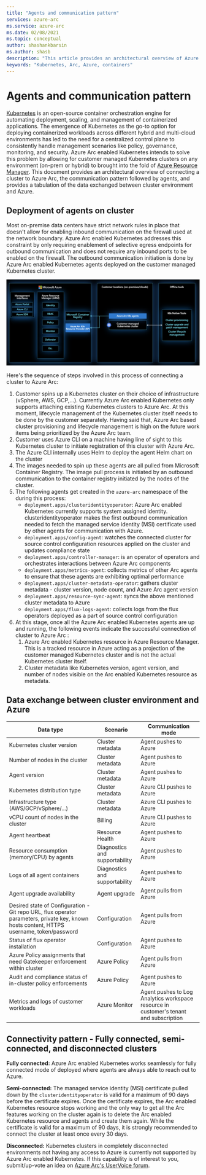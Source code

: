 ```yaml
---
title: "Agents and communication pattern"
services: azure-arc
ms.service: azure-arc
ms.date: 02/08/2021
ms.topic: conceptual
author: shashankbarsin
ms.author: shasb
description: "This article provides an architectural overview of Azure Arc enabled Kubernetes agents and their communication pattern."
keywords: "Kubernetes, Arc, Azure, containers"
---
```


# Agents and communication pattern

[Kubernetes](https://kubernetes.io/) is an open-source container orchestration engine for automating deployment, scaling, and management of containerized applications. The emergence of Kubernetes as the go-to option for deploying containerized workloads across different hybrid and multi-cloud environments has led to the need for a centralized control plane to consistently handle management scenarios like policy, governance, monitoring, and security. Azure Arc enabled Kubernetes intends to solve this problem by allowing for customer managed Kubernetes clusters on any environment (on-prem or hybrid) to brought into the fold of [Azure Resource Manager](../../azure-resource-manager/management/overview.md). This document provides an architectural overview of connecting a cluster to Azure Arc, the communication pattern followed by agents, and provides a tabulation of the data exchanged between cluster environment and Azure.

## Deployment of agents on cluster

Most on-premise data centers have strict network rules in place that doesn't allow for enabling inbound communication on the firewall used at the network boundary. Azure Arc enabled Kubernetes addresses this constraint by only requiring enablement of selective egress endpoints for outbound communication and does not require any inbound ports to be enabled on the firewall. The outbound communication initiation is done by Azure Arc enabled Kubernetes agents deployed on the customer managed Kubernetes cluster.

![Architectural overview](./media/architectural-overview.png)

Here's the sequence of steps involved in this process of connecting a cluster to Azure Arc:

1. Customer spins up a Kubernetes cluster on their choice of infrastructure (vSphere, AWS, GCP,...). Currently Azure Arc enabled Kubernetes only supports attaching existing Kubernetes clusters to Azure Arc. At this moment, lifecycle management of the Kubernetes cluster itself needs to be done by the customer separately. Having said that, Azure Arc based cluster provisioning and lifecycle management is high on the future work items being prioritized by the Azure Arc team.
1. Customer uses Azure CLI on a machine having line of sight to this Kubernetes cluster to initiate registration of this cluster with Azure Arc. 
1. The Azure CLI internally uses Helm to deploy the agent Helm chart on the cluster
1. The images needed to spin up these agents are all pulled from Microsoft Container Registry. The image pull process is initiated by an outbound communication to the container registry initiated by the nodes of the cluster.
1. The following agents get created in the `azure-arc` namespace of the during this process:
    * `deployment.apps/clusteridentityoperator`: Azure Arc enabled Kubernetes currently supports system assigned identity. clusteridentityoperator makes the first outbound communication needed to fetch the managed service identity (MSI) certificate used by other agents for communication with Azure.
    * `deployment.apps/config-agent`: watches the connected cluster for source control configuration resources applied on the cluster and updates compliance state
    * `deployment.apps/controller-manager`: is an operator of operators and orchestrates interactions between Azure Arc components
    * `deployment.apps/metrics-agent`: collects metrics of other Arc agents to ensure that these agents are exhibiting optimal performance
    * `deployment.apps/cluster-metadata-operator`: gathers cluster metadata - cluster version, node count, and Azure Arc agent version
    * `deployment.apps/resource-sync-agent`: syncs the above mentioned cluster metadata to Azure
    * `deployment.apps/flux-logs-agent`: collects logs from the flux operators deployed as a part of source control configuration
1. At this stage, once all the Azure Arc enabled Kubernetes agents are up and running, the following events indicate the successful connection of cluster to Azure Arc :
    1. Azure Arc enabled Kubernetes resource in Azure Resource Manager. This is a tracked resource in Azure acting as a projection of the customer managed Kubernetes cluster and is not the actual Kubernetes cluster itself.
    1. Cluster metadata like Kubernetes version, agent version, and number of nodes visible on the Arc enabled Kubernetes resource as metadata.

## Data exchange between cluster environment and Azure


| Data type | Scenario | Communication mode |
| --------- | -------- | ------------------ |
| Kubernetes cluster version | Cluster metadata | Agent pushes to Azure |
| Number of nodes in the cluster | Cluster metadata | Agent pushes to Azure |
| Agent version | Cluster metadata | Agent pushes to Azure |
| Kubernetes distribution type | Cluster metadata | Azure CLI pushes to Azure |
| Infrastructure type (AWS/GCP/vSphere/...) | Cluster metadata | Azure CLI pushes to Azure |
| vCPU count of nodes in the cluster | Billing | Azure CLI pushes to Azure |
| Agent heartbeat | Resource Health | Agent pushes to Azure |
| Resource consumption (memory/CPU) by agents | Diagnostics and supportability | Agent pushes to Azure |
| Logs of all agent containers | Diagnostics and supportability | Agent pushes to Azure |
| Agent upgrade availability | Agent upgrade | Agent pulls from Azure |
| Desired state of Configuration - Git repo URL, flux operator parameters, private key, known hosts content, HTTPS username, token/password | Configuration | Agent pulls from Azure |
| Status of flux operator installation | Configuration | Agent pushes to Azure |
| Azure Policy assignments that need Gatekeeper enforcement within cluster | Azure Policy | Agent pulls from Azure |
| Audit and compliance status of in-cluster policy enforcements | Azure Policy | Agent pushes to Azure |
| Metrics and logs of customer workloads | Azure Monitor | Agent pushes to Log Analytics workspace resource in customer's tenant and subscription |

## Connectivity pattern - Fully connected, semi-connected, and disconnected clusters

**Fully connected:** Azure Arc enabled Kubernetes works seamlessly for fully connected mode of deployed where agents are always able to reach out to Azure.

**Semi-connected:** The managed service identity (MSI) certificate pulled down by the `clusteridentityoperator` is valid for a maximum of 90 days before the certificate expires. Once the certificate expires, the Arc enabled Kubernetes resource stops working and the only way to get all the Arc features working on the cluster again is to delete the Arc enabled Kubernetes resource and agents and create them again. While the certificate is valid for a maximum of 90 days, it is strongly recommended to connect the cluster at least once every 30 days.

**Disconnected:** Kubernetes clusters in completely disconnected environments not having any access to Azure is currently not supported by Azure Arc enabled Kubernetes. If this capability is of interest to you, submit/up-vote an idea on [Azure Arc's UserVoice forum](https://feedback.azure.com/forums/925690-azure-arc).

